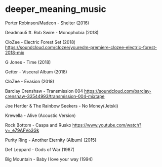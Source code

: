 # deeper_meaning_music

Porter Robinson/Madeon - Shelter (2016)

Deadmau5 ft. Rob Swire - Monophobia (2018)

CloZee - Electric Forest Set (2018) https://soundcloud.com/clozee/youredm-premiere-clozee-electric-forest-2018-mix

G Jones - Time (2018)

Getter - Visceral Album (2018)

CloZee - Evasion (2018)

Barclay Crenshaw - Transmission 004 https://soundcloud.com/barclay-crenshaw-33544993/transmission-004-mixtape

Joe Hertler & The Rainbow Seekers - No Money(Jetski)

Krewella - Alive (Acoustic Version)

Rock Bottom - Caspa and Rusko https://www.youtube.com/watch?v=_e79AFVo3Gk

Purity Ring - Another Eternity (Album) (2015)

Def Leppard - Gods of War (1987)

Big Mountain - Baby I love your way (1994)
